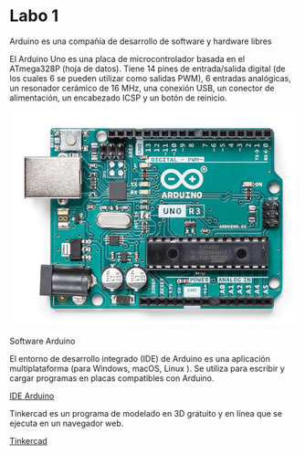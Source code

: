 # Labo 1

Arduino es una compañía de desarrollo de software y hardware libres

El Arduino Uno es una placa de microcontrolador basada en el ATmega328P (hoja de datos). 
Tiene 14 pines de entrada/salida digital (de los cuales 6 se pueden utilizar como salidas PWM), 6 entradas analógicas, un resonador cerámico de 16 MHz, una conexión USB, 
un conector de alimentación, un encabezado ICSP y un botón de reinicio. 


![Arduino UNO](https://github.com/eCanayUnsam/Labo-1/blob/main/Imagenes/ArduinoUno.jpg)

Software Arduino

El entorno de desarrollo integrado (IDE) de Arduino es una aplicación multiplataforma (para Windows, macOS, Linux ). 
Se utiliza para escribir y cargar programas en placas compatibles con Arduino.

[IDE Arduino](https://www.arduino.cc/en/software)


Tinkercad es un programa de modelado en 3D gratuito y en línea que se ejecuta en un navegador web.

[Tinkercad]([https://www.arduino.cc/en/software](https://www.tinkercad.com/))

